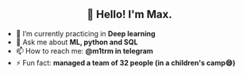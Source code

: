 <h2 align="center">👋 Hello! I'm Max.</h2>

- 🌱 I’m currently practicing in **Deep learning**
- 💬 Ask me about **ML, python and SQL**
- 📫 How to reach me: **@m1trm in telegram**
- ⚡ Fun fact: **managed a team of 32 people (in a children's camp😄)**
